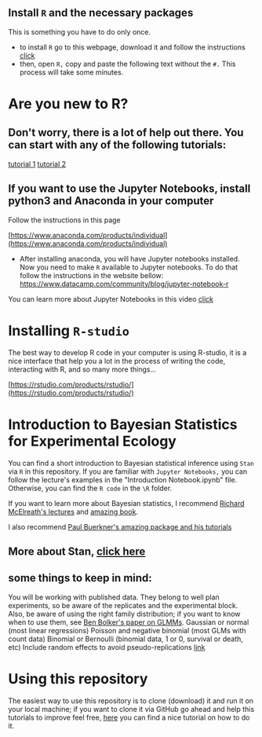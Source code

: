 ## Install `R` and the necessary packages
This is something you have to do only once.

- to install `R` go to this webpage, download it and follow the instructions [click](https://www.r-project.org/)
- then, open `R,` copy and paste the following text without the `#.` This process will take some minutes.

# Are you new to R?
## Don't worry, there is a lot of help out there. You can start with any of the following tutorials:

[tutorial 1](https://www.youtube.com/watch?v=fDRa82lxzaU)
[tutorial 2](https://www.youtube.com/watch?v=_V8eKsto3Ug)


## If you want to use the Jupyter Notebooks, install python3 and Anaconda in your computer

Follow the instructions in this page

[https://www.anaconda.com/products/individual](https://www.anaconda.com/products/individual)

- After installing anaconda, you will have Jupyter notebooks installed. Now you need to make `R` available to Jupyter notebooks. To do that follow the instructions in the website bellow:
https://www.datacamp.com/community/blog/jupyter-notebook-r

You can learn more about Jupyter Notebooks  in this video [click](https://www.youtube.com/watch?v=jZ952vChhuI) 


# Installing `R-studio`

The best way to develop R code in your computer is using R-studio, it is a nice interface that help you a lot in the process of writing the code, interacting with R, and so many more things...

[https://rstudio.com/products/rstudio/](https://rstudio.com/products/rstudio/)


# Introduction to Bayesian Statistics for Experimental Ecology

You can find a short introduction to Bayesian statistical inference using `Stan` via `R` in this repository. If you are familiar with `Jupyter Notebooks,` you can follow the lecture's examples in the "Introduction Notebook.ipynb" file. Otherwise, you can find the `R code` in the `\R` folder. 

If you want to learn more about Bayesian statistics, I recommend [Richard McElreath's lectures](https://github.com/rmcelreath/statrethinking_winter2019) and [amazing book](https://www.amazon.de/Statistical-Rethinking-Bayesian-Examples-Chapman/dp/036713991X/ref=sr_1_1?__mk_de_DE=%C3%85M%C3%85%C5%BD%C3%95%C3%91&crid=2U80GHSYN6SXD&dchild=1&keywords=statistical+rethinking&qid=1593046024&sprefix=statistical+re%2Caps%2C337&sr=8-1).


I also recommend [Paul Buerkner's amazing package and his tutorials](https://github.com/paul-buerkner/brms)


## More about Stan, [click here](https://www.youtube.com/watch?v=4t6niM6sksI)
 

## some things to keep in mind:

You will be working with published data. They belong to well plan experiments, so be aware of the replicates and the experimental block.
Also, be aware of using the right family distribution; if you want to know when to use them, see [Ben Bolker's paper on GLMMs](https://www.sciencedirect.com/science/article/abs/pii/S0169534709000196). 
Gaussian or normal (most linear regressions)
Poisson and negative binomial (most GLMs with count data)
Binomial or Bernoulli (binomial data, 1 or 0, survival or death, etc)
Include random effects to avoid pseudo-replications [link](http://lbs2011.lbsconference.org/cartography.tuwien.ac.at/drupalmultisite/sites/lbs2011.org/files/presentations/54_1.pdf)


# Using this repository
The easiest way to use this repository is to clone (download) it and run it on your local machine; if you want to clone it via GitHub go ahead and help this tutorials to improve feel free, [here](https://www.youtube.com/watch?v=E2d91v1Twcc&t=351s)
 you can find a nice tutorial on how to do it. 